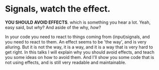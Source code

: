 # Signals, watch the effect.

**YOU SHOULD AVOID EFFECTS**. which is something you hear a lot. 
Yeah, easy said, but *why*? And aside of the why, *how*?

In your code you need to react to things coming from (input)signals, and you need to react to them.
An effect seems to be 'the way', and is very alluring.
But it is not the way, it is a way, and it is a way that is very hard to get right.
In this talks I will explain why you should avoid effects, and teach you some ideas on how to avoid them.
And I'll show you some code that is not using effects, and is still very readable and maintainable.

